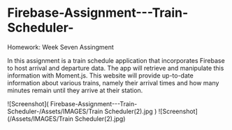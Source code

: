 # Firebase-Assignment---Train-Scheduler-
Homework: Week Seven Assingment

In this assignment is a train schedule application that incorporates Firebase to host arrival and departure data. The app will retrieve and manipulate this information with Moment.js. This website will provide up-to-date information about various trains, namely their arrival times and how many minutes remain until they arrive at their station.

![Screenshot](
      Firebase-Assignment---Train-Scheduler-/Assets/IMAGES/Train Scheduler(2).jpg
    )
![Screenshot](/Assets/IMAGES/Train Scheduler(2).jpg)
